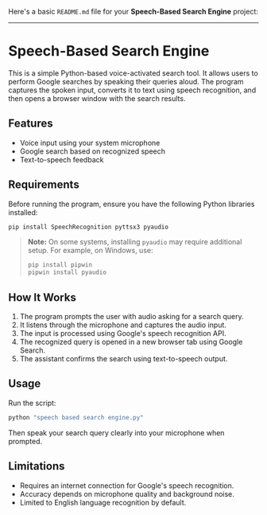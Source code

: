Here's a basic `README.md` file for your **Speech-Based Search Engine** project:

---

# Speech-Based Search Engine

This is a simple Python-based voice-activated search tool. It allows users to perform Google searches by speaking their queries aloud. The program captures the spoken input, converts it to text using speech recognition, and then opens a browser window with the search results.

## Features

* Voice input using your system microphone
* Google search based on recognized speech
* Text-to-speech feedback

## Requirements

Before running the program, ensure you have the following Python libraries installed:

```bash
pip install SpeechRecognition pyttsx3 pyaudio
```

> **Note:** On some systems, installing `pyaudio` may require additional setup. For example, on Windows, use:
>
> ```bash
> pip install pipwin
> pipwin install pyaudio
> ```

## How It Works

1. The program prompts the user with audio asking for a search query.
2. It listens through the microphone and captures the audio input.
3. The input is processed using Google's speech recognition API.
4. The recognized query is opened in a new browser tab using Google Search.
5. The assistant confirms the search using text-to-speech output.

## Usage

Run the script:

```bash
python "speech based search engine.py"
```

Then speak your search query clearly into your microphone when prompted.

## Limitations

* Requires an internet connection for Google's speech recognition.
* Accuracy depends on microphone quality and background noise.
* Limited to English language recognition by default.


